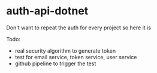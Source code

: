 # auth-api-dotnet

Don't want to repeat the auth for every project so here it is

Todo:
 - real security algorithm to generate token
 - test for email service, token service, user service
 - github pipeline to trigger the test
